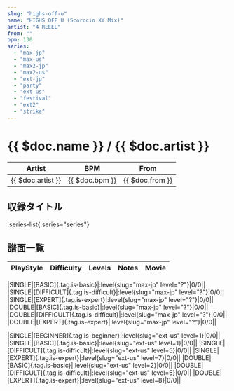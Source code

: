 ```yaml
---
slug: "highs-off-u"
name: "HIGHS OFF U (Scorccio XY Mix)"
artist: "4 REEEL"
from: ""
bpm: 130
series:
  - "max-jp"
  - "max-us"
  - "max2-jp"
  - "max2-us"
  - "ext-jp"
  - "party"
  - "ext-us"
  - "festival"
  - "ext2"
  - "strike"
---
```


# {{ $doc.name }} / {{ $doc.artist }}

|Artist|BPM|From|
|------|---|----|
|{{ $doc.artist }}|{{ $doc.bpm }}|{{ $doc.from }}|

## 収録タイトル

:series-list{:series="series"}

## 譜面一覧

|PlayStyle|Difficulty|Levels|Notes|Movie|
|---------|----------|------|-----|-----|
<!-- max-jp -->
|SINGLE|[BASIC]{.tag.is-basic}|:level{slug="max-jp" level="?"}|0/0||
|SINGLE|[DIFFICULT]{.tag.is-difficult}|:level{slug="max-jp" level="?"}|0/0||
|SINGLE|[EXPERT]{.tag.is-expert}|:level{slug="max-jp" level="?"}|0/0||
|DOUBLE|[BASIC]{.tag.is-basic}|:level{slug="max-jp" level="?"}|0/0||
|DOUBLE|[DIFFICULT]{.tag.is-difficult}|:level{slug="max-jp" level="?"}|0/0||
|DOUBLE|[EXPERT]{.tag.is-expert}|:level{slug="max-jp" level="?"}|0/0||
<!-- ext-us -->
|SINGLE|[BEGINNER]{.tag.is-beginner}|:level{slug="ext-us" level=1}|0/0||
|SINGLE|[BASIC]{.tag.is-basic}|:level{slug="ext-us" level=1}|0/0||
|SINGLE|[DIFFICULT]{.tag.is-difficult}|:level{slug="ext-us" level=5}|0/0||
|SINGLE|[EXPERT]{.tag.is-expert}|:level{slug="ext-us" level=7}|0/0||
|DOUBLE|[BASIC]{.tag.is-basic}|:level{slug="ext-us" level=2}|0/0||
|DOUBLE|[DIFFICULT]{.tag.is-difficult}|:level{slug="ext-us" level=5}|0/0||
|DOUBLE|[EXPERT]{.tag.is-expert}|:level{slug="ext-us" level=8}|0/0||
